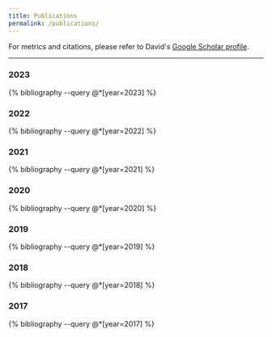 ```yaml
---
title: Publications
permalink: /publications/
---
```


For metrics and citations, please refer to David's [Google Scholar profile](https://scholar.google.com/citations?user=gqyTnpQAAAAJ&hl=en&oi=ao).

<hr>

### 2023

{% bibliography --query @*[year=2023] %}

### 2022

{% bibliography --query @*[year=2022] %}

### 2021

{% bibliography --query @*[year=2021] %}

### 2020

{% bibliography --query @*[year=2020] %}

### 2019

{% bibliography --query @*[year=2019] %}

### 2018

{% bibliography --query @*[year=2018] %}

### 2017

{% bibliography --query @*[year=2017] %}
